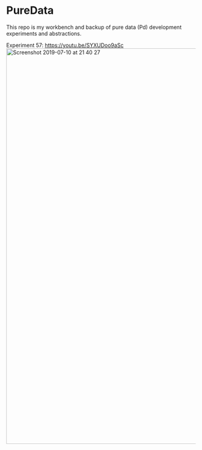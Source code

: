 # PureData 
This repo is my workbench and backup of pure data (Pd) development experiments and abstractions.

Experiment 57: https://youtu.be/SYXUDoo9aSc
<img width="1052" alt="Screenshot 2019-07-10 at 21 40 27" src="https://user-images.githubusercontent.com/20823082/60999477-8cbc1a80-a35b-11e9-802b-f82e1c1e0a79.png">
